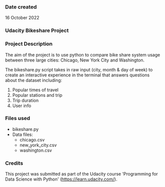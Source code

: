 ### Date created
16 October 2022

### Udacity Bikeshare Project

### Project Description

The aim of the project is to use python to compare bike share system usage between three large cities: Chicago, New York City and Washington.

The bikeshare.py script takes in raw input (city, month & day of week) to create an interactive experience in the terminal that answers questions about the dataset including:

1. Popular times of travel
2. Popular stations and trip
3. Trip duration
4. User info


### Files used
* bikeshare.py
* Data files:
    - chicago.csv
    - new_york_city.csv
    - washington.csv

### Credits
This project was submitted as part of the Udacity course 'Programming for Data Science with Python' (https://learn.udacity.com/).

